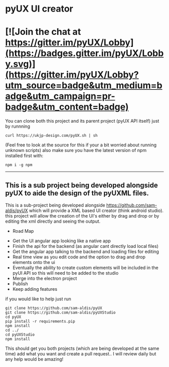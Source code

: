 # pyUX UI creator
[![Join the chat at https://gitter.im/pyUX/Lobby](https://badges.gitter.im/pyUX/Lobby.svg)](https://gitter.im/pyUX/Lobby?utm_source=badge&utm_medium=badge&utm_campaign=pr-badge&utm_content=badge)
=======
You can clone both this project and its parent project (pyUX API itself)
just by runnning
```
curl https://ukjp-design.com/pyUX.sh | sh
```
(Feel free to look at the source for this if your a bit worried about running unknown scripts)
also make sure you have the latest version of npm installed first with:
```
npm i -g npm
```
-----
This is a sub project being developed alongside pyUX to
aide the design of the pyUXML files.
----
This is a sub-project being developed
alongside https://github.com/sam-aldis/pyUX which will
provide a XML based UI creator (think android studio).
this project will allow the creation of the UI's either
by drag and drop or by editing the xml directly and seeing
the output.

* Road Map

- Get the UI angular app looking like a native app
- Finish the api for the backend (as angular cant directly load local files)
- Get the angular app talking to the backend and loading files for editing
- Real time view as you edit code and the option to drag and drop elements onto the ui
- Eventually the ability to create custom elements will be included in the pyUI API so this
will need to be added to the studio
- Merge into the electron project
- Publish
- Keep adding features

if you would like to help just run
```
git clone https://github.com/sam-aldis/pyUX
git clone https://github.com/sam-aldis/pyUXStudio
cd pyUX
pip install -r requirements.pip
npm install
cd ../
cd pyUXStudio
npm install
```

This should get you both projects (which are being developed at the same time)
add what you want and create a pull request.. I will review daily but any help
would be amazing!